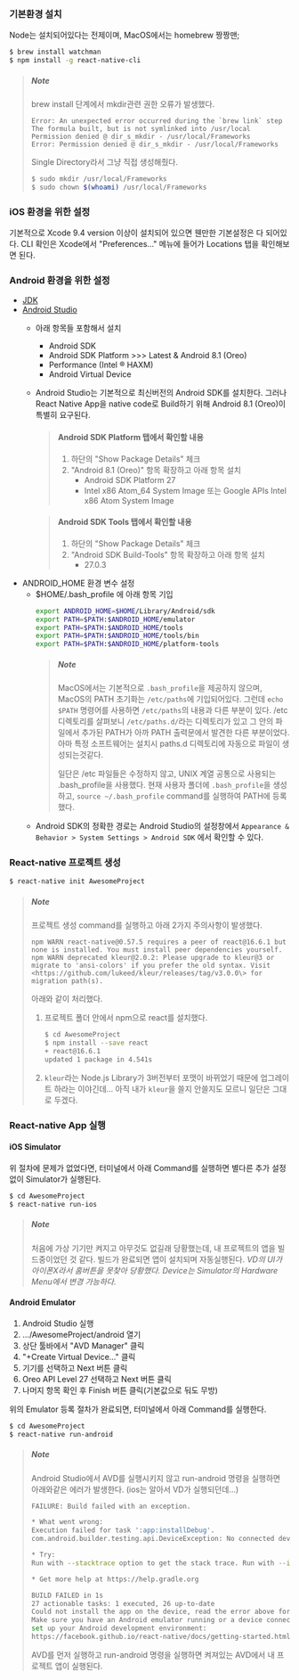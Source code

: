 ### 기본환경 설치

Node는 설치되어있다는 전제이며, MacOS에서는 homebrew 짱짱맨;

```bash
$ brew install watchman
$ npm install -g react-native-cli
```

> ##### Note
> brew install 단계에서 mkdir관련 권한 오류가 발생했다.
> ```text
> Error: An unexpected error occurred during the `brew link` step
> The formula built, but is not symlinked into /usr/local
> Permission denied @ dir_s_mkdir - /usr/local/Frameworks
> Error: Permission denied @ dir_s_mkdir - /usr/local/Frameworks
> ```
> Single Directory라서 그냥 직접 생성해줬다.
> ```bash
> $ sudo mkdir /usr/local/Frameworks
> $ sudo chown $(whoami) /usr/local/Frameworks
> ```

### iOS 환경을 위한 설정

기본적으로 Xcode 9.4 version 이상이 설치되어 있으면 웬만한 기본설정은 다 되어있다.
CLI 확인은 Xcode에서 "Preferences..." 메뉴에 들어가 Locations 탭을 확인해보면 된다.

### Android 환경을 위한 설정

* [JDK](https://www.oracle.com/technetwork/java/javase/downloads/jdk8-downloads-2133151.html)
* [Android Studio](https://developer.android.com/studio/index.html)
  - 아래 항목들 포함해서 설치
    + Android SDK
    + Android SDK Platform >>> Latest & Android 8.1 (Oreo)
    + Performance (Intel ® HAXM)
    + Android Virtual Device
  - Android Studio는 기본적으로 최신버전의 Android SDK를 설치한다. 그러나 React Native App을 native code로 Build하기 위해 Android 8.1 (Oreo)이 특별히 요구된다.

    > #### Android SDK Platform 탭에서 확인할 내용
    > 1. 하단의 "Show Package Details" 체크
    > 2. "Android 8.1 (Oreo)" 항목 확장하고 아래 항목 설치
    >     + Android SDK Platform 27
    >     + Intel x86 Atom_64 System Image 또는 Google APIs Intel x86 Atom System Image

    > #### Android SDK Tools 탭에서 확인할 내용
    > 1. 하단의 "Show Package Details" 체크
    > 2. "Android SDK Build-Tools" 항목 확장하고 아래 항목 설치
    >     + 27.0.3
* ANDROID_HOME 환경 변수 설정
  - $HOME/.bash_profile 에 아래 항목 기입
    ```bash
    export ANDROID_HOME=$HOME/Library/Android/sdk
    export PATH=$PATH:$ANDROID_HOME/emulator
    export PATH=$PATH:$ANDROID_HOME/tools
    export PATH=$PATH:$ANDROID_HOME/tools/bin
    export PATH=$PATH:$ANDROID_HOME/platform-tools
    ```
    > ##### Note
    > MacOS에서는 기본적으로 `.bash_profile`을 제공하지 않으며, MacOS의 PATH 초기화는 `/etc/paths`에 기입되어있다. 그런데 `echo $PATH` 명령어를 사용하면 `/etc/paths`의 내용과 다른 부분이 있다. /etc 디렉토리를 살펴보니 `/etc/paths.d/`라는 디렉토리가 있고 그 안의 파일에서 추가된 PATH가 아까 PATH 출력문에서 발견한 다른 부분이었다. 아마 특정 소프트웨어는 설치시 paths.d 디렉토리에 자동으로 파일이 생성되는것같다. 
    >
    > 일단은 /etc 파일들은 수정하지 않고, UNIX 계열 공통으로 사용되는 .bash_profile을 사용했다. 현재 사용자 폴더에 `.bash_profile`을 생성하고, `source ~/.bash_profile` command를 실행하여 PATH에 등록했다.
  - Android SDK의 정확한 경로는 Android Studio의 설정창에서 `Appearance & Behavior > System Settings > Android SDK` 에서 확인할 수 있다.

### React-native 프로젝트 생성

```bash
$ react-native init AwesomeProject
```

> ##### Note
> 프로젝트 생성 command를 실행하고 아래 2가지 주의사항이 발생했다.
> ```text
> npm WARN react-native@0.57.5 requires a peer of react@16.6.1 but none is installed. You must install peer dependencies yourself.
> npm WARN deprecated kleur@2.0.2: Please upgrade to kleur@3 or migrate to 'ansi-colors' if you prefer the old syntax. Visit <https://github.com/lukeed/kleur/releases/tag/v3.0.0\> for migration path(s).
> ```
> 아래와 같이 처리했다.
> 1. 프로젝트 폴더 안에서 npm으로 react를 설치했다.
>     ```bash
>     $ cd AwesomeProject
>     $ npm install --save react
>     + react@16.6.1
>     updated 1 package in 4.541s
>     ```
> 2. `kleur`라는 Node.js Library가 3버전부터 포맷이 바뀌었기 때문에 업그레이트 하라는 이야긴데... 아직 내가 `kleur`을 쓸지 안쓸지도 모르니 일단은 그대로 두겠다.

### React-native App 실행

#### iOS Simulator

위 절차에 문제가 없었다면, 터미널에서 아래 Command를 실행하면 별다른 추가 설정없이 Simulator가 실행된다.
```bash
$ cd AwesomeProject
$ react-native run-ios
```
> ##### Note
> 처음에 가상 기기만 켜지고 아무것도 없길래 당황했는데, 내 프로젝트의 앱을 빌드중이었던 것 같다. 빌드가 완료되면 앱이 설치되며 자동실행된다. 
> _VD의 UI가 아이폰X라서 홈버튼을 못찾아 당황했다. Device는 Simulator의 Hardware Menu에서 변경 가능하다._

#### Android Emulator

1. Android Studio 실행
2. .../AwesomeProject/android 열기
3. 상단 툴바에서 "AVD Manager" 클릭
4. "+Create Virtual Device..." 클릭
5. 기기를 선택하고 Next 버튼 클릭
6. Oreo API Level 27 선택하고 Next 버튼 클릭
7. 나머지 항목 확인 후 Finish 버튼 클릭(기본값으로 둬도 무방)

위의 Emulator 등록 절차가 완료되면, 터미널에서 아래 Command를 실행한다.
```bash
$ cd AwesomeProject
$ react-native run-android
```

> ##### Note
> Android Studio에서 AVD를 실행시키지 않고 run-android 명령을 실행하면 아래와같은 에러가 발생한다. 
> (ios는 알아서 VD가 실행되던데...)
> ```bash
> FAILURE: Build failed with an exception.
> 
> * What went wrong:
> Execution failed for task ':app:installDebug'.
> com.android.builder.testing.api.DeviceException: No connected devices!
> 
> * Try:
> Run with --stacktrace option to get the stack trace. Run with --info or --debug option to get more log output. Run with --scan to get full insights.
> 
> * Get more help at https://help.gradle.org
> 
> BUILD FAILED in 1s
> 27 actionable tasks: 1 executed, 26 up-to-date
> Could not install the app on the device, read the error above for details.
> Make sure you have an Android emulator running or a device connected and have
> set up your Android development environment:
> https://facebook.github.io/react-native/docs/getting-started.html
> ```
> AVD를 먼저 실행하고 run-android 명령을 실행하면 켜져있는 AVD에서 내 프로젝트 앱이 실행된다.

